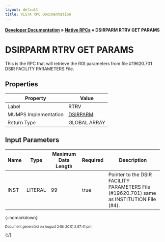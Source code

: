 ```yaml
---
layout: default
title: VISTA RPC Documentation
---
```


#### [Developer Documentation](../index) &#187; [Native RPCs](TableOfContents) &#187; DSIRPARM RTRV GET PARAMS<br/>
# DSIRPARM RTRV GET PARAMS

This is the RPC that will retrieve the ROI parameters from file #19620.701 DSIR FACILITY PARAMETERS File.

## Properties

Property | Value
--- | ---
Label | RTRV
MUMPS Implementation | [DSIRPARM](http://code.osehra.org/dox/Routine_DSIRPARM_source.html)
Return Type | GLOBAL ARRAY


## Input Parameters

Name | Type | Maximum Data Length | Required | Description
--- | --- | --- | --- | ---
INST | LITERAL | 99 | true | Pointer to the DSIR FACILITY PARAMETERS File (#19620.701) same as INSTITUTION File (#4).



{::nomarkdown} <br/><p style="font-size: 11px">Document generated on August 24th 2017, 2:57:41 pm</p>{:/}